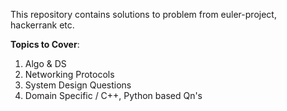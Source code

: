 This repository contains solutions to problem from euler-project, hackerrank etc.


**Topics to Cover**:

1. Algo & DS 
2. Networking Protocols
3. System Design Questions
4. Domain Specific / C++, Python based Qn's
